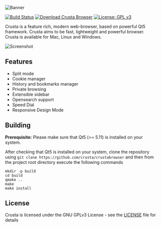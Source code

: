 ![Banner](https://github.com/CrustaBrowser/CrustaBrowser/blob/master/banner-transparent.png) 

[![Build Status](https://travis-ci.org/Crusta/CrustaBrowser.svg?branch=master)](https://travis-ci.org/Crusta/CrustaBrowser)
[![Download Crusta Browser](https://img.shields.io/sourceforge/dm/crustabrowser.svg)](https://sourceforge.net/projects/crustabrowser/files/latest/download)
[![License: GPL v3](https://img.shields.io/badge/License-GPL%20v3-blue.svg)](https://www.gnu.org/licenses/gpl-3.0)

Crusta is a feature rich, modern web-browser, based on powerful Qt5 framework. Crusta aims to be fast, lightweight and powerful browser. Crusta is available for Mac, Linux and Windows.

![Screenshot](https://github.com/Crusta/CrustaBrowser/blob/master/ScreenShots/readme-shot.png)

## Features
- Split mode
- Cookie manager
- History and bookmarks manager
- Private browsing
- Extensible sidebar
- Opensearch support
- Speed Dial
- Responsive Design Mode

## Building
**Prerequisite:** Please make sure that Qt5 (>= 5.11) is installed on your system.

After checking that Qt5 is installed on your system, clone the repository using `git clone https://github.com/crusta/crustabrowser` and then from the project root directory execute the following commands  
```console
mkdir -p build
cd build
qmake ..
make
make install
```

## License
Crusta is licensed under the GNU GPLv3 License - see the [LICENSE](https://github.com/Crusta/CrustaBrowser/blob/readme-patch/LICENSE) file for details
